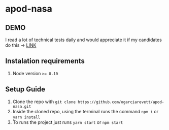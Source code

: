 # apod-nasa

## DEMO

I read a lot of technical tests daily and would appreciate it if my candidates do this -> [LINK](https://build-ncvogwphxv.now.sh/)

## Instalation requirements

1. Node version `>= 8.10`

## Setup Guide

1. Clone the repo with `git clone https://github.com/ogarciarevett/apod-nasa.git`
2. Inside the cloned repo, using the terminal runs the command `npm i` or `yarn install`
3. To runs the project just runs `yarn start` or `npm start`
